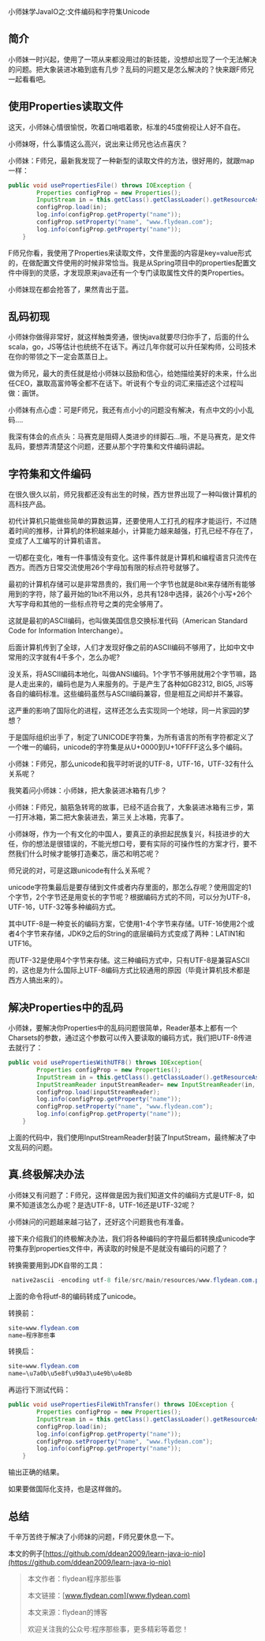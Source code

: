 小师妹学JavaIO之:文件编码和字符集Unicode

## 简介

小师妹一时兴起，使用了一项从来都没用过的新技能，没想却出现了一个无法解决的问题。把大象装进冰箱到底有几步？乱码的问题又是怎么解决的？快来跟F师兄一起看看吧。

## 使用Properties读取文件

这天，小师妹心情很愉悦，吹着口哨唱着歌，标准的45度俯视让人好不自在。

小师妹呀，什么事情这么高兴，说出来让师兄也沾点喜庆？

小师妹：F师兄，最新我发现了一种新型的读取文件的方法，很好用的，就跟map一样：

~~~java
public void usePropertiesFile() throws IOException {
        Properties configProp = new Properties();
        InputStream in = this.getClass().getClassLoader().getResourceAsStream("www.flydean.com.properties");
        configProp.load(in);
        log.info(configProp.getProperty("name"));
        configProp.setProperty("name", "www.flydean.com");
        log.info(configProp.getProperty("name"));
    }
~~~

F师兄你看，我使用了Properties来读取文件，文件里面的内容是key=value形式的，在做配置文件使用的时候非常恰当。我是从Spring项目中的properties配置文件中得到的灵感，才发现原来java还有一个专门读取属性文件的类Properties。

小师妹现在都会抢答了，果然青出于蓝。

## 乱码初现

小师妹你做得非常好，就这样触类旁通，很快java就要尽归你手了，后面的什么scala，go，JS等估计也统统不在话下。再过几年你就可以升任架构师，公司技术在你的带领之下一定会蒸蒸日上。

做为师兄，最大的责任就是给小师妹以鼓励和信心，给她描绘美好的未来，什么出任CEO，赢取高富帅等全都不在话下。听说有个专业的词汇来描述这个过程叫做：画饼。

小师妹有点心虚：可是F师兄，我还有点小小的问题没有解决，有点中文的小小乱码....

我深有体会的点点头：马赛克是阻碍人类进步的绊脚石...哦，不是马赛克，是文件乱码，要想弄清楚这个问题，还要从那个字符集和文件编码讲起。

## 字符集和文件编码

在很久很久以前，师兄我都还没有出生的时候，西方世界出现了一种叫做计算机的高科技产品。

初代计算机只能做些简单的算数运算，还要使用人工打孔的程序才能运行，不过随着时间的推移，计算机的体积越来越小，计算能力越来越强，打孔已经不存在了，变成了人工编写的计算机语言。

一切都在变化，唯有一件事情没有变化。这件事件就是计算机和编程语言只流传在西方。而西方日常交流使用26个字母加有限的标点符号就够了。

最初的计算机存储可以是非常昂贵的，我们用一个字节也就是8bit来存储所有能够用到的字符，除了最开始的1bit不用以外，总共有128中选择，装26个小写+26个大写字母和其他的一些标点符号之类的完全够用了。

这就是最初的ASCII编码，也叫做美国信息交换标准代码（American Standard Code for Information Interchange）。

后面计算机传到了全球，人们才发现好像之前的ASCII编码不够用了，比如中文中常用的汉字就有4千多个，怎么办呢?

没关系，将ASCII编码本地化，叫做ANSI编码。1个字节不够用就用2个字节嘛，路是人走出来的，编码也是为人来服务的。于是产生了各种如GB2312, BIG5, JIS等各自的编码标准。这些编码虽然与ASCII编码兼容，但是相互之间却并不兼容。

这严重的影响了国际化的进程，这样还怎么去实现同一个地球，同一片家园的梦想？

于是国际组织出手了，制定了UNICODE字符集，为所有语言的所有字符都定义了一个唯一的编码，unicode的字符集是从U+0000到U+10FFFF这么多个编码。

小师妹：F师兄，那么unicode和我平时听说的UTF-8，UTF-16，UTF-32有什么关系呢？

我笑着问小师妹：小师妹，把大象装进冰箱有几步？

小师妹：F师兄，脑筋急转弯的故事，已经不适合我了，大象装进冰箱有三步，第一打开冰箱，第二把大象装进去，第三关上冰箱，完事了。

小师妹呀，作为一个有文化的中国人，要真正的承担起民族复兴，科技进步的大任，你的想法是很错误的，不能光想口号，要有实际的可操作性的方案才行，要不然我们什么时候才能够打造秦芯，唐芯和明芯呢？

师兄说的对，可是这跟unicode有什么关系呢？

unicode字符集最后是要存储到文件或者内存里面的，那怎么存呢？使用固定的1个字节，2个字节还是用变长的字节呢？根据编码方式的不同，可以分为UTF-8，UTF-16，UTF-32等多种编码方式。

其中UTF-8是一种变长的编码方案，它使用1-4个字节来存储。UTF-16使用2个或者4个字节来存储，JDK9之后的String的底层编码方式变成了两种：LATIN1和UTF16。

而UTF-32是使用4个字节来存储。这三种编码方式中，只有UTF-8是兼容ASCII的，这也是为什么国际上UTF-8编码方式比较通用的原因（毕竟计算机技术都是西方人搞出来的）。

## 解决Properties中的乱码

小师妹，要解决你Properties中的乱码问题很简单，Reader基本上都有一个Charsets的参数，通过这个参数可以传入要读取的编码方式，我们把UTF-8传进去就行了：

~~~java
public void usePropertiesWithUTF8() throws IOException{
        Properties configProp = new Properties();
        InputStream in = this.getClass().getClassLoader().getResourceAsStream("www.flydean.com.properties");
        InputStreamReader inputStreamReader= new InputStreamReader(in, StandardCharsets.UTF_8);
        configProp.load(inputStreamReader);
        log.info(configProp.getProperty("name"));
        configProp.setProperty("name", "www.flydean.com");
        log.info(configProp.getProperty("name"));
    }
~~~

上面的代码中，我们使用InputStreamReader封装了InputStream，最终解决了中文乱码的问题。

## 真.终极解决办法

小师妹又有问题了：F师兄，这样做是因为我们知道文件的编码方式是UTF-8，如果不知道该怎么办呢？是选UTF-8，UTF-16还是UTF-32呢？

小师妹问的问题越来越刁钻了，还好这个问题我也有准备。

接下来介绍我们的终极解决办法，我们将各种编码的字符最后都转换成unicode字符集存到properties文件中，再读取的时候是不是就没有编码的问题了？

转换需要用到JDK自带的工具：

~~~java
 native2ascii -encoding utf-8 file/src/main/resources/www.flydean.com.properties.utf8 file/src/main/resources/www.flydean.com.properties.cn
~~~

上面的命令将utf-8的编码转成了unicode。

转换前：

~~~java
site=www.flydean.com
name=程序那些事
~~~

转换后：

~~~java
site=www.flydean.com
name=\u7a0b\u5e8f\u90a3\u4e9b\u4e8b
~~~

再运行下测试代码：

~~~java
public void usePropertiesFileWithTransfer() throws IOException {
        Properties configProp = new Properties();
        InputStream in = this.getClass().getClassLoader().getResourceAsStream("www.flydean.com.properties.cn");
        configProp.load(in);
        log.info(configProp.getProperty("name"));
        configProp.setProperty("name", "www.flydean.com");
        log.info(configProp.getProperty("name"));
    }
~~~

输出正确的结果。

如果要做国际化支持，也是这样做的。

## 总结

千辛万苦终于解决了小师妹的问题，F师兄要休息一下。

本文的例子[https://github.com/ddean2009/learn-java-io-nio](https://github.com/ddean2009/learn-java-io-nio)

> 本文作者：flydean程序那些事
> 
> 本文链接：[www.flydean.com](www.flydean.com)
> 
> 本文来源：flydean的博客
> 
> 欢迎关注我的公众号:程序那些事，更多精彩等着您！













